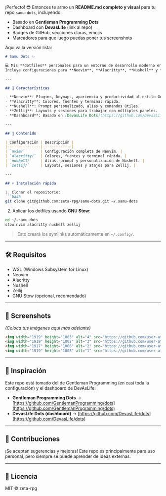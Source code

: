 ¡Perfecto! 😎 Entonces te armo un **README.md completo y visual** para tu repo `samu-dots`, incluyendo:

* Basado en **Gentleman Programming Dots**
* Dashboard con **DevasLife** (link al repo)
* Badges de GitHub, secciones claras, emojis
* Marcadores para que luego puedas poner tus screenshots

Aquí va la versión lista:

````markdown
# Samu Dots ✨

💻 Mis **dotfiles** personales para un entorno de desarrollo moderno en **WSL**, basados en [Gentleman Programming Dots](https://github.com/GentlemanProgramming/dots).  
Incluye configuraciones para **Neovim**, **Alacritty**, **Nushell** y **Zellij**.  

---

## 🚀 Características

- **Neovim**: Plugins, keymaps, apariencia y productividad al estilo Gentleman Programming.  
- **Alacritty**: Colores, fuentes y terminal rápida.  
- **Nushell**: Prompt personalizado, alias y comandos útiles.  
- **Zellij**: Layouts y sesiones para trabajar con múltiples paneles.  
- **Dashboard**: Basado en [DevasLife Dots](https://github.com/DevasLife/dots).  

---

## 📂 Contenido

| Configuración | Descripción |
|---------------|-------------|
| `nvim/`       | Configuración completa de Neovim. |
| `alacritty/`  | Colores, fuentes y terminal rápida. |
| `nushell/`    | Alias, prompt y personalización de Nushell. |
| `zellij/`     | Layouts, sesiones y atajos para Zellij. |

---

## ⚡ Instalación rápida

1. Clonar el repositorio:
```bash
git clone git@github.com:zeta-rpg/samu-dots.git ~/.samu-dots
````

2. Aplicar los dotfiles usando **GNU Stow**:

```bash
cd ~/.samu-dots
stow nvim alacritty nushell zellij
```

> Esto creará los symlinks automáticamente en `~/.config/`.

---

## 🛠 Requisitos

* WSL (Windows Subsystem for Linux)
* Neovim
* Alacritty
* Nushell
* Zellij
* GNU Stow (opcional, recomendado)

---

## 📸 Screenshots

*(Coloca tus imágenes aquí más adelante)*

```markdown
<img width="1919" height="1003" alt="4" src="https://github.com/user-attachments/assets/bfa57da7-6726-430a-9feb-2baa3ff2fd91" />
<img width="1919" height="1002" alt="3" src="https://github.com/user-attachments/assets/b2743b20-9d8d-471a-8ed6-6ec2d937fb6f" />
<img width="1917" height="1006" alt="2" src="https://github.com/user-attachments/assets/653861e8-a8e3-48ae-9ce8-1bbd5744a46f" />
<img width="1919" height="1008" alt="1" src="https://github.com/user-attachments/assets/4e09da8b-27cb-457f-a83e-10c9183db41a" />

```

---

## 🤝 Inspiración

Este repo está tomado del de Gentleman Programming (en casi toda la configuración) y el dashboard de DevAsLife:

* **Gentleman Programming Dots** → [https://github.com/GentlemanProgramming/dots](https://github.com/GentlemanProgramming/dots)
* **DevasLife Dots (dashboard)** → [https://github.com/DevasLife/dots](https://github.com/DevasLife/dots)

---

## 💌 Contribuciones

¡Se aceptan sugerencias y mejoras!
Este repo es principalmente para uso personal, pero siempre se puede aprender de ideas externas.

---

## 📝 Licencia

MIT © zeta-rpg


